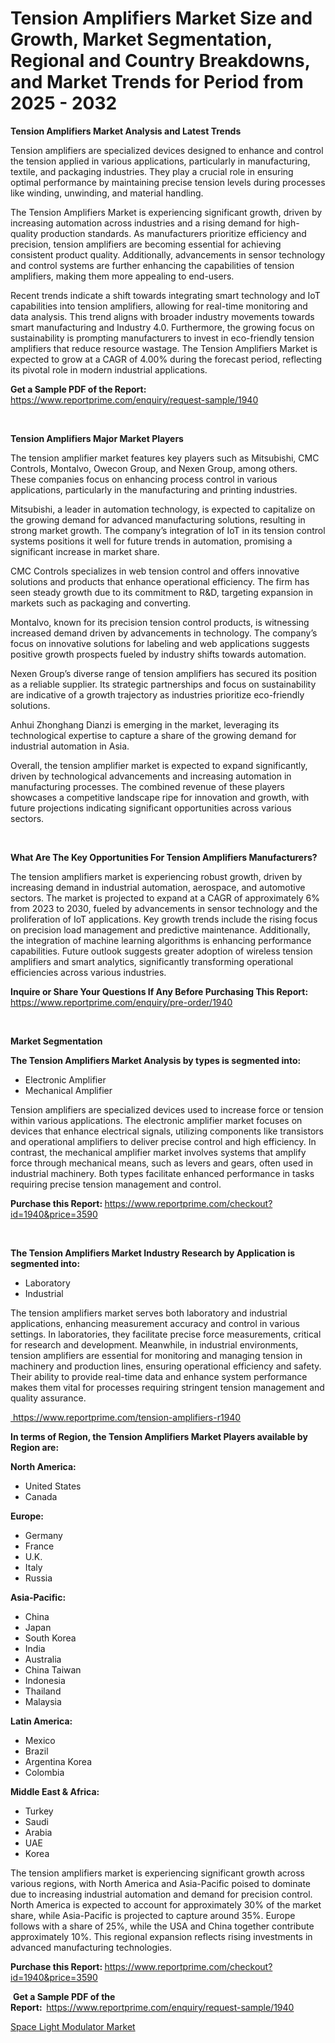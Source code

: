 <p><h1>Tension Amplifiers Market Size and Growth, Market Segmentation, Regional and Country Breakdowns, and Market Trends for Period from 2025 -  2032</h1></p><p><strong>Tension Amplifiers Market Analysis and Latest Trends</strong></p>
<p><p>Tension amplifiers are specialized devices designed to enhance and control the tension applied in various applications, particularly in manufacturing, textile, and packaging industries. They play a crucial role in ensuring optimal performance by maintaining precise tension levels during processes like winding, unwinding, and material handling. </p><p>The Tension Amplifiers Market is experiencing significant growth, driven by increasing automation across industries and a rising demand for high-quality production standards. As manufacturers prioritize efficiency and precision, tension amplifiers are becoming essential for achieving consistent product quality. Additionally, advancements in sensor technology and control systems are further enhancing the capabilities of tension amplifiers, making them more appealing to end-users.</p><p>Recent trends indicate a shift towards integrating smart technology and IoT capabilities into tension amplifiers, allowing for real-time monitoring and data analysis. This trend aligns with broader industry movements towards smart manufacturing and Industry 4.0. Furthermore, the growing focus on sustainability is prompting manufacturers to invest in eco-friendly tension amplifiers that reduce resource wastage. The Tension Amplifiers Market is expected to grow at a CAGR of 4.00% during the forecast period, reflecting its pivotal role in modern industrial applications.</p></p>
<p><strong>Get a Sample PDF of the Report:&nbsp;</strong> <a href="https://www.reportprime.com/enquiry/request-sample/1940?utm_campaign=2752&utm_medium=2&utm_source=Github&utm_content=ia&utm_term=18032025&utm_id=tension-amplifiers">https://www.reportprime.com/enquiry/request-sample/1940</a></p>
<p>&nbsp;</p>
<p><strong>Tension Amplifiers Major Market Players</strong></p>
<p><p>The tension amplifier market features key players such as Mitsubishi, CMC Controls, Montalvo, Owecon Group, and Nexen Group, among others. These companies focus on enhancing process control in various applications, particularly in the manufacturing and printing industries. </p><p>Mitsubishi, a leader in automation technology, is expected to capitalize on the growing demand for advanced manufacturing solutions, resulting in strong market growth. The company’s integration of IoT in its tension control systems positions it well for future trends in automation, promising a significant increase in market share.</p><p>CMC Controls specializes in web tension control and offers innovative solutions and products that enhance operational efficiency. The firm has seen steady growth due to its commitment to R&D, targeting expansion in markets such as packaging and converting.</p><p>Montalvo, known for its precision tension control products, is witnessing increased demand driven by advancements in technology. The company’s focus on innovative solutions for labeling and web applications suggests positive growth prospects fueled by industry shifts towards automation.</p><p>Nexen Group’s diverse range of tension amplifiers has secured its position as a reliable supplier. Its strategic partnerships and focus on sustainability are indicative of a growth trajectory as industries prioritize eco-friendly solutions.</p><p>Anhui Zhonghang Dianzi is emerging in the market, leveraging its technological expertise to capture a share of the growing demand for industrial automation in Asia.</p><p>Overall, the tension amplifier market is expected to expand significantly, driven by technological advancements and increasing automation in manufacturing processes. The combined revenue of these players showcases a competitive landscape ripe for innovation and growth, with future projections indicating significant opportunities across various sectors.</p></p>
<p>&nbsp;</p>
<p><strong>What Are The Key Opportunities For Tension Amplifiers Manufacturers?</strong></p>
<p><p>The tension amplifiers market is experiencing robust growth, driven by increasing demand in industrial automation, aerospace, and automotive sectors. The market is projected to expand at a CAGR of approximately 6% from 2023 to 2030, fueled by advancements in sensor technology and the proliferation of IoT applications. Key growth trends include the rising focus on precision load management and predictive maintenance. Additionally, the integration of machine learning algorithms is enhancing performance capabilities. Future outlook suggests greater adoption of wireless tension amplifiers and smart analytics, significantly transforming operational efficiencies across various industries.</p></p>
<p><strong>Inquire or Share Your Questions If Any Before Purchasing This Report:</strong> <a href="https://www.reportprime.com/enquiry/pre-order/1940?utm_campaign=2752&utm_medium=2&utm_source=Github&utm_content=ia&utm_term=18032025&utm_id=tension-amplifiers">https://www.reportprime.com/enquiry/pre-order/1940</a></p>
<p>&nbsp;</p>
<p><strong>Market Segmentation</strong></p>
<p><strong>The Tension Amplifiers Market Analysis by types is segmented into:</strong></p>
<p><ul><li>Electronic Amplifier</li><li>Mechanical Amplifier</li></ul></p>
<p><p>Tension amplifiers are specialized devices used to increase force or tension within various applications. The electronic amplifier market focuses on devices that enhance electrical signals, utilizing components like transistors and operational amplifiers to deliver precise control and high efficiency. In contrast, the mechanical amplifier market involves systems that amplify force through mechanical means, such as levers and gears, often used in industrial machinery. Both types facilitate enhanced performance in tasks requiring precise tension management and control.</p></p>
<p><strong>Purchase this Report:&nbsp;</strong><a href="https://www.reportprime.com/checkout?id=1940&price=3590&utm_campaign=2752&utm_medium=2&utm_source=Github&utm_content=ia&utm_term=18032025&utm_id=tension-amplifiers">https://www.reportprime.com/checkout?id=1940&price=3590</a></p>
<p>&nbsp;</p>
<p><strong>The Tension Amplifiers Market Industry Research by Application is segmented into:</strong></p>
<p><ul><li>Laboratory</li><li>Industrial</li></ul></p>
<p><p>The tension amplifiers market serves both laboratory and industrial applications, enhancing measurement accuracy and control in various settings. In laboratories, they facilitate precise force measurements, critical for research and development. Meanwhile, in industrial environments, tension amplifiers are essential for monitoring and managing tension in machinery and production lines, ensuring operational efficiency and safety. Their ability to provide real-time data and enhance system performance makes them vital for processes requiring stringent tension management and quality assurance.</p></p>
<p><a href="https://www.reportprime.com/tension-amplifiers-r1940?utm_campaign=2752&utm_medium=2&utm_source=Github&utm_content=ia&utm_term=18032025&utm_id=tension-amplifiers">&nbsp;https://www.reportprime.com/tension-amplifiers-r1940</a></p>
<p><strong>In terms of Region, the Tension Amplifiers Market Players available by Region are:</strong></p>
<p>
    <p> <strong> North America: </strong>
        <ul>
            <li>United States</li>
            <li>Canada</li>
        </ul>
        </p> 
    <p> <strong> Europe: </strong>
        <ul>
            <li>Germany</li>
            <li>France</li>
            <li>U.K.</li>
            <li>Italy</li>
            <li>Russia</li>
        </ul>
        </p> 
    <p> <strong> Asia-Pacific: </strong>
        <ul>
            <li>China</li>
            <li>Japan</li>
            <li>South Korea</li>
            <li>India</li>
            <li>Australia</li>
            <li>China Taiwan</li>
            <li>Indonesia</li>
            <li>Thailand</li>
            <li>Malaysia</li>
        </ul>
        </p> 
    <p> <strong> Latin America: </strong>
        <ul>
            <li>Mexico</li>
            <li>Brazil</li>
            <li>Argentina Korea</li>
            <li>Colombia</li>
        </ul>
        </p> 
    <p> <strong> Middle East & Africa: </strong>
        <ul>
            <li>Turkey</li>
            <li>Saudi</li>
            <li>Arabia</li>
            <li>UAE</li>
            <li>Korea</li>
        </ul>
    </p>
    </p>
<p><p>The tension amplifiers market is experiencing significant growth across various regions, with North America and Asia-Pacific poised to dominate due to increasing industrial automation and demand for precision control. North America is expected to account for approximately 30% of the market share, while Asia-Pacific is projected to capture around 35%. Europe follows with a share of 25%, while the USA and China together contribute approximately 10%. This regional expansion reflects rising investments in advanced manufacturing technologies.</p></p>
<p><strong>Purchase this Report: </strong><a href="https://www.reportprime.com/checkout?id=1940&price=3590&utm_campaign=2752&utm_medium=2&utm_source=Github&utm_content=ia&utm_term=18032025&utm_id=tension-amplifiers">https://www.reportprime.com/checkout?id=1940&price=3590</a></p>
<p>&nbsp;<strong>Get a Sample PDF of the Report:&nbsp;&nbsp;</strong><a href="https://www.reportprime.com/enquiry/request-sample/1940?utm_campaign=2752&utm_medium=2&utm_source=Github&utm_content=ia&utm_term=18032025&utm_id=tension-amplifiers">https://www.reportprime.com/enquiry/request-sample/1940</a></p>
<p><strong></strong></p>
<p><p><a href="https://github.com/baraohinze3x/Market-Research-Report-List-1/blob/main/space-light-modulator-market.md?utm_campaign=2752&utm_medium=2&utm_source=Github&utm_content=ia&utm_term=18032025&utm_id=tension-amplifiers">Space Light Modulator Market</a></p></p>